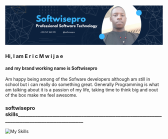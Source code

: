 ![softwisepro CEO's banner](https://github.com/softwisepro/softwisepro/blob/main/md/banner.png)
### Hi, I am E r i c M w i j a e
#### and my brand working name is Softwisepro
Am happy being among of the Sofware developers although am still in school but i can really do something great. Generally Programming is what am talking about it is a passion of my life, taking time to think big and oout of the box make me feel awesome. 

### softwisepro skills___________________________________________________________________________________________
![My Skills](https://skillicons.dev/icons?i=py,git,github,bootstrap,react,tailwindcss,django,flask,html,css)
